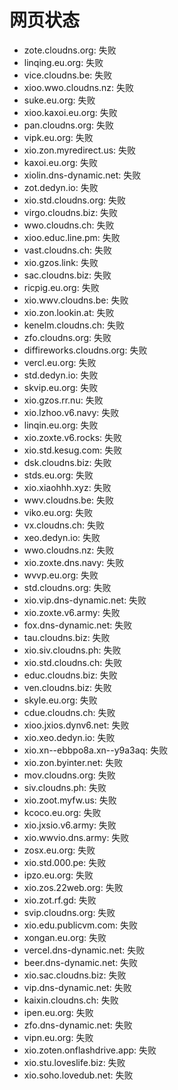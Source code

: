 # 网页状态
- zote.cloudns.org: 失败
- linqing.eu.org: 失败
- vice.cloudns.be: 失败
- xioo.wwo.cloudns.nz: 失败
- suke.eu.org: 失败
- xioo.kaxoi.eu.org: 失败
- pan.cloudns.org: 失败
- vipk.eu.org: 失败
- xio.zon.myredirect.us: 失败
- kaxoi.eu.org: 失败
- xiolin.dns-dynamic.net: 失败
- zot.dedyn.io: 失败
- xio.std.cloudns.org: 失败
- virgo.cloudns.biz: 失败
- wwo.cloudns.ch: 失败
- xioo.educ.line.pm: 失败
- vast.cloudns.ch: 失败
- xio.gzos.link: 失败
- sac.cloudns.biz: 失败
- ricpig.eu.org: 失败
- xio.wwv.cloudns.be: 失败
- xio.zon.lookin.at: 失败
- kenelm.cloudns.ch: 失败
- zfo.cloudns.org: 失败
- diffireworks.cloudns.org: 失败
- vercl.eu.org: 失败
- std.dedyn.io: 失败
- skvip.eu.org: 失败
- xio.gzos.rr.nu: 失败
- xio.lzhoo.v6.navy: 失败
- linqin.eu.org: 失败
- xio.zoxte.v6.rocks: 失败
- xio.std.kesug.com: 失败
- dsk.cloudns.biz: 失败
- stds.eu.org: 失败
- xio.xiaohhh.xyz: 失败
- wwv.cloudns.be: 失败
- viko.eu.org: 失败
- vx.cloudns.ch: 失败
- xeo.dedyn.io: 失败
- wwo.cloudns.nz: 失败
- xio.zoxte.dns.navy: 失败
- wvvp.eu.org: 失败
- std.cloudns.org: 失败
- xio.vip.dns-dynamic.net: 失败
- xio.zoxte.v6.army: 失败
- fox.dns-dynamic.net: 失败
- tau.cloudns.biz: 失败
- xio.siv.cloudns.ph: 失败
- xio.std.cloudns.ch: 失败
- educ.cloudns.biz: 失败
- ven.cloudns.biz: 失败
- skyle.eu.org: 失败
- cdue.cloudns.ch: 失败
- xioo.jxios.dynv6.net: 失败
- xio.xeo.dedyn.io: 失败
- xio.xn--ebbpo8a.xn--y9a3aq: 失败
- xio.zon.byinter.net: 失败
- mov.cloudns.org: 失败
- siv.cloudns.ph: 失败
- xio.zoot.myfw.us: 失败
- kcoco.eu.org: 失败
- xio.jxsio.v6.army: 失败
- xio.wwvio.dns.army: 失败
- zosx.eu.org: 失败
- xio.std.000.pe: 失败
- ipzo.eu.org: 失败
- xio.zos.22web.org: 失败
- xio.zot.rf.gd: 失败
- svip.cloudns.org: 失败
- xio.edu.publicvm.com: 失败
- xongan.eu.org: 失败
- vercel.dns-dynamic.net: 失败
- beer.dns-dynamic.net: 失败
- xio.sac.cloudns.biz: 失败
- vip.dns-dynamic.net: 失败
- kaixin.cloudns.ch: 失败
- ipen.eu.org: 失败
- zfo.dns-dynamic.net: 失败
- vipn.eu.org: 失败
- xio.zoten.onflashdrive.app: 失败
- xio.stu.loveslife.biz: 失败
- xio.soho.lovedub.net: 失败
